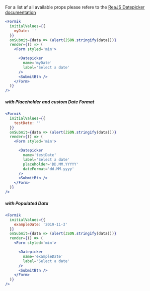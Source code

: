 For a list af all available props please refere to the [ReaJS Datepicker documentation](https://github.com/Hacker0x01/react-datepicker/blob/master/docs/datepicker.md)

```jsx
<Formik
  initialValues={{
    myDate: ''
  }}
  onSubmit={data => (alert(JSON.stringify(data)))}
  render={() => (
    <Form styled='min'>

      <Datepicker
        name='myDate'
        label='Select a date'
      />
      <SubmitBtn />
    </Form>
  )}
/>
```

##### with Placeholder and custom Date Format
```jsx
<Formik
  initialValues={{
    testDate: ''
  }}
  onSubmit={data => (alert(JSON.stringify(data)))}
  render={() => (
    <Form styled='min'>

      <Datepicker
        name='testDate'
        label='Select a date'
        placeholder='DD.MM.YYYYY'
        dateFormat='dd.MM.yyyy'
      />
      <SubmitBtn />
    </Form>
  )}
/>
```

##### with Populated Data
```jsx
<Formik
  initialValues={{
    exampleDate: '2019-11-3'
  }}
  onSubmit={data => (alert(JSON.stringify(data)))}
  render={() => (
    <Form styled='min'>

      <Datepicker
        name='exampleDate'
        label='Select a date'
      />
      <SubmitBtn />
    </Form>
  )}
/>
```


